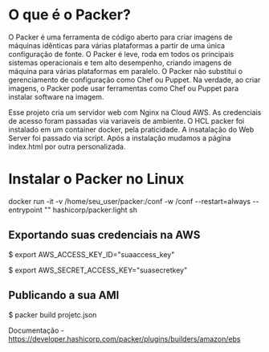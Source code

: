 <h1>O que é o Packer?</h1>

O Packer é uma ferramenta de código aberto para criar imagens de máquinas idênticas para várias plataformas a partir de uma única configuração de fonte. O Packer é leve, roda em todos os principais sistemas operacionais e tem alto desempenho, criando imagens de máquina para várias plataformas em paralelo. O Packer não substitui o gerenciamento de configuração como Chef ou Puppet. Na verdade, ao criar imagens, o Packer pode usar ferramentas como Chef ou Puppet para instalar software na imagem.

Esse projeto cria um servidor web com Nginx na Cloud AWS. As credenciais de acesso foram passadas via variaveis de ambiente. O HCL packer foi instalado em um container docker, pela praticidade. A insatalação do Web Server foi passado via script. Após a instalação mudamos a página index.html por outra personalizada.

<h1>Instalar o Packer no Linux</h1>

docker run -it -v /home/seu_user/packer:/conf -w /conf --restart=always --entrypoint  "" hashicorp/packer:light sh

<h2>Exportando suas credenciais na AWS</h2>

$ export AWS_ACCESS_KEY_ID="suaaccess_key"<p>
$ export AWS_SECRET_ACCESS_KEY="suasecretkey"

<h2>Publicando a sua AMI</h2>

$ packer build projetc.json

Documentação - https://developer.hashicorp.com/packer/plugins/builders/amazon/ebs




